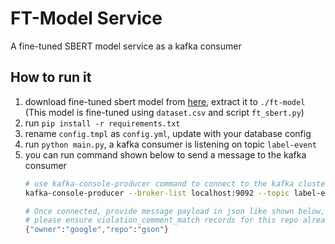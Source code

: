 # FT-Model Service
A fine-tuned SBERT model service as a kafka consumer

## How to run it
1. download fine-tuned sbert model from [here](https://drive.google.com/file/d/1dBksMlJt7tbUc8Orpc3MtTiV-dzrZYES/view?usp=sharing), extract it to `./ft-model` (This model is fine-tuned using `dataset.csv` and script `ft_sbert.py`)
2. run `pip install -r requirements.txt`
3. rename `config.tmpl` as `config.yml`, update with your database config
4. run `python main.py`, a kafka consumer is listening on topic `label-event`
5. you can run command shown below to send a message to the kafka consumer
    ```bash
    # use kafka-console-producer command to connect to the kafka cluster and specify the topic
    kafka-console-producer --broker-list localhost:9092 --topic label-event

    # Once connected, provide message payload in json like shown below,
    # please ensure violation_comment_match records for this repo already exist in your database
    {"owner":"google","repo":"gson"}
    ```